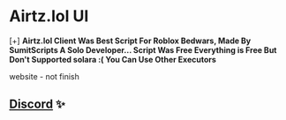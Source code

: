 # Airtz.lol UI
[+] **Airtz.lol Client Was Best Script For Roblox Bedwars, Made By SumitScripts A Solo Developer... Script Was Free Everything is Free But Don't Supported solara :( You Can Use Other Executors**

website - not finish
## [Discord](https://dsc.gg/nurysium) ✨

